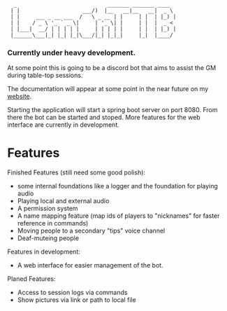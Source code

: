 ```
  _                             _______ _______ ____
 | |                    ___/)  |__   __|__   __|  _ \
 | |     ___ _ __ ___  /   \ _ __ | |     | |  | |_) |
 | |    / _ \ '_ ` _ \|     | '_ \| |     | |  |  _ <
 | |___|  __/ | | | | |     | | | | |     | |  | |_) |
 |______\___|_| |_| |_|\___/|_| |_|_|     |_|  |____/
 ```
### Currently under heavy development.

At some point this is going to be a discord bot that aims to assist the GM during table-top sessions.

The documentation will appear at some point in the near future on my [website](https://mprojectscode.github.io).

Starting the application will start a spring boot server on port 8080. From there the bot can be started and stoped.
More features for the web interface are currently in development.

# Features
Finished Features (still need some good polish):
- some internal foundations like a logger and the foundation for playing audio
- Playing local and external audio
- A permission system
- A name mapping feature (map ids of players to "nicknames" for faster reference in commands)
- Moving people to a secondary "tips" voice channel
- Deaf-muteing people

Features in development:
- A web interface for easier management of the bot.

Planed Features:
- Access to session logs via commands
- Show pictures via link or path to local file

